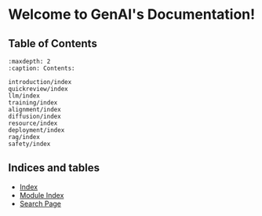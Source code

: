 # Welcome to GenAI's Documentation!

## Table of Contents

```{toctree}
:maxdepth: 2
:caption: Contents:

introduction/index
quickreview/index
llm/index
training/index
alignment/index
diffusion/index
resource/index
deployment/index
rag/index
safety/index
```

## Indices and tables

* [Index](genindex)
* [Module Index](modindex)
* [Search Page](search)
